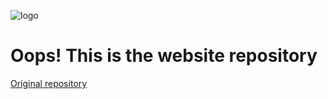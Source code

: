 ![logo](https://i.ibb.co/MBZGn5F/Wertix-Launcher-20-8-2024-rojo.png)

# Oops! This is the website repository
[Original repository](https://github.com/WertixLauncher/WertixLauncher)
